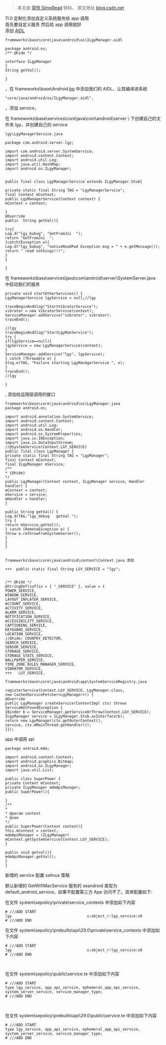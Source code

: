> 本文由 [简悦 SimpRead](http://ksria.com/simpread/) 转码， 原文地址 [blog.csdn.net](https://blog.csdn.net/baidu_41666295/article/details/124955049)

11.0 定制化添加自定义系统服务给 app 调用  
首先要自定义服务 然后给 app 调用就好  
添加 [AIDL](https://so.csdn.net/so/search?q=AIDL&spm=1001.2101.3001.7020)

```
frameworks\base\core\java\android\os\ILgyManager.aidl

package android.os;
/** @hide */

interface ILgyManager
{
String getVal();

}

```

，在 frameworks\base\Android.[bp](https://so.csdn.net/so/search?q=bp&spm=1001.2101.3001.7020) 中添加我们的 AIDL，让其编译进系统

```
"core/java/android/os/ILgyManager.aidl",

```

，添加 service，

在 frameworks\base\services\core\java\com\android\server \ 下创建自己的文件夹 lgy，并创建自己的 service

```
lgy\LgyManagerService.java

package com.android.server.lgy;

import com.android.server.SystemService;
import android.content.Context;
import android.util.Log;
import java.util.HashMap;
import android.os.ILgyManager;


public final class LgyManagerService extends ILgyManager.Stub{

private static final String TAG = "LgyManagerService";
final Context mContext;
public LgyManagerService(Context context) {
mContext = context;

}
@Override
public  String getVal(){

try{
Log.d("lgy_bubug", "GetFromJni  ");
return "GetFromJni  ";
}catch(Exception e){
Log.d("lgy_bubug", "nativeReadPwd Exception msg = " + e.getMessage());
return " read nothings!!!";
}
}

}

```

在 frameworks\base\services\java\com\android\server\SystemServer.java 中启动我们的服务

```
private void startOtherServices() {
LgyManagerService lgyService = null;//lgy

traceBeginAndSlog("StartVibratorService");
vibrator = new VibratorService(context);
ServiceManager.addService("vibrator", vibrator);
traceEnd();

//lgy
traceBeginAndSlog("StartLgyManService");
try {
if(lgyService==null){
lgyService = new LgyManagerService(context);
}
ServiceManager.addService("lgy", lgyService);
} catch (Throwable e) {
Slog.e(TAG, "Failure starting LgyManagerService ", e);
}
traceEnd();
//lgy

}

```

, 添加给运用层调用的接口

```
frameworks\base\core\java\android\os\LgyManager.java
package android.os;

import android.annotation.SystemService;
import android.content.Context;
import android.util.Log;
import android.os.Handler;
import android.os.SystemProperties;
import java.io.IOException;
import java.io.DataInputStream;
//@SystemService(Context.LGY_SERVICE)
public final class LgyManager {
private static final String TAG = "LgyManager";
final Context mContext;
final ILgyManager mService;
/**
* {@hide}
*/
public LgyManager(Context context, ILgyManager service, Handler handler) {
mContext = context;
mService = service;
mHandler = handler;
}

public String getVal() {
Log.d(TAG,"lgy_debug   getVal ");
try {
return mService.getVal();
} catch (RemoteException e) {
throw e.rethrowFromSystemServer();
}
}
}


frameworks\base\core\java\android\content\Context.java 添加

+++  public static final String LGY_SERVICE = "lgy";


/** @hide */
@StringDef(suffix = { "_SERVICE" }, value = {
POWER_SERVICE,
WINDOW_SERVICE,
LAYOUT_INFLATER_SERVICE,
ACCOUNT_SERVICE,
ACTIVITY_SERVICE,
ALARM_SERVICE,
NOTIFICATION_SERVICE,
ACCESSIBILITY_SERVICE,
CAPTIONING_SERVICE,
KEYGUARD_SERVICE,
LOCATION_SERVICE,
//@hide: COUNTRY_DETECTOR,
SEARCH_SERVICE,
SENSOR_SERVICE,
STORAGE_SERVICE,
STORAGE_STATS_SERVICE,
WALLPAPER_SERVICE,
TIME_ZONE_RULES_MANAGER_SERVICE,
VIBRATOR_SERVICE,
+++   LGY_SERVICE,

frameworks\base\core\java\android\app\SystemServiceRegistry.java

registerService(Context.LGY_SERVICE, LgyManager.class,
new CachedServiceFetcher<LgyManager>() {
@Override
public LgyManager createService(ContextImpl ctx) throws ServiceNotFoundException {
IBinder b = ServiceManager.getServiceOrThrow(Context.LGY_SERVICE);
ILgyManager service = ILgyManager.Stub.asInterface(b);
return new LgyManager(ctx.getOuterContext(),
service, ctx.mMainThread.getHandler());
}});

```

app 中调用 api

```
package android.mdm;

import android.content.Context;
import android.graphics.Bitmap;
import android.os.ILgyManager;
import java.util.List;

public class SuperPower {
private Context mContext;
private ILgyManager mdmApiManager;
public SuperPower(){

}
/**
*
* @param context
* @see
*/
public SuperPower(Context context){
this.mContext = context;
mdmApiManager = (ILgyManager) mContext.getSystemService(Context.LGY_SERVICE);
}

public void getval(){
mdmApiManager.getVal();
}
}

```

新增的 service 配置 selinux 策略

默认新增的 GetWifiMacService 服务的 seandroid 类型为 default_android_service。如果不配置第三方 App 访问不了。具体配置如下:

在文件 system\sepolicy\private\service_contexts 中添加如下内容

```
# ///ADD START
lgy                                  u:object_r:lgy_service:s0
# ///ADD END

```

在文件 system\sepolicy\prebuilts\api\29.0\private\service_contexts 中添加如下内容

```
# ///ADD START
lgy                                  u:object_r:lgy_service:s0
# ///ADD END

```

​​​​​​​

在文件 system\sepolicy\public\service.te 中添加如下内容

```
# ///ADD START
type lgy_service, app_api_service, ephemeral_app_api_service, system_server_service, service_manager_type;
# ///ADD END

```

​​​​​​​

在文件 system\sepolicy\prebuilts\api\29.0\public\service.te 中添加如下内容

```
# ///ADD START
type lgy_service, app_api_service, ephemeral_app_api_service, system_server_service, service_manager_type;
# ///ADD END

```